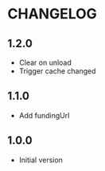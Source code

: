 # CHANGELOG

## 1.2.0

- Clear on unload
- Trigger cache changed

## 1.1.0

- Add fundingUrl

## 1.0.0

- Initial version
